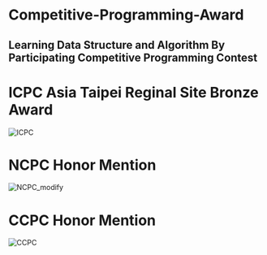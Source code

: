 # Competitive-Programming-Award
## Learning Data Structure and Algorithm By Participating Competitive Programming Contest
# ICPC Asia Taipei Reginal Site Bronze Award
![ICPC](https://user-images.githubusercontent.com/76461262/144856197-9ae48cba-c2b7-4ef2-a86a-fb89c920c119.jpg)
# NCPC Honor Mention
![NCPC_modify](https://user-images.githubusercontent.com/76461262/144856227-efbd5388-54a5-44b6-80ec-7461f3c37c56.jpg)
# CCPC Honor Mention
![CCPC](https://user-images.githubusercontent.com/76461262/144856263-950036ee-bff3-4687-9a14-fd342dc1e729.jpg)
